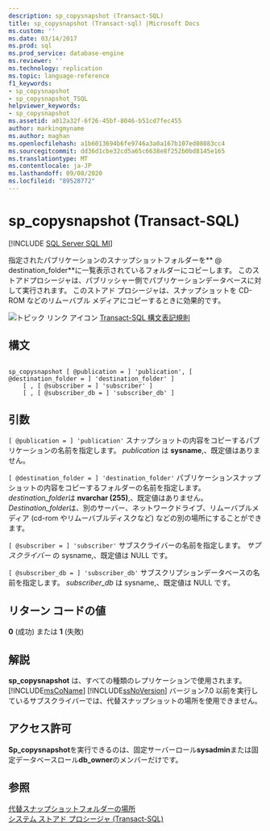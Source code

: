 ```yaml
---
description: sp_copysnapshot (Transact-SQL)
title: sp_copysnapshot (Transact-sql) |Microsoft Docs
ms.custom: ''
ms.date: 03/14/2017
ms.prod: sql
ms.prod_service: database-engine
ms.reviewer: ''
ms.technology: replication
ms.topic: language-reference
f1_keywords:
- sp_copysnapshot
- sp_copysnapshot_TSQL
helpviewer_keywords:
- sp_copysnapshot
ms.assetid: a012a32f-6f26-45bf-8046-b51cd7fec455
author: markingmyname
ms.author: maghan
ms.openlocfilehash: a1b6013694b6fe9746a3a0a167b107ed08083cc4
ms.sourcegitcommit: dd36d1cbe32cd5a65c6638e8f252b0bd8145e165
ms.translationtype: MT
ms.contentlocale: ja-JP
ms.lasthandoff: 09/08/2020
ms.locfileid: "89528772"
---
```

# <a name="sp_copysnapshot-transact-sql"></a>sp_copysnapshot (Transact-SQL)
[!INCLUDE [SQL Server SQL MI](../../includes/applies-to-version/sql-asdbmi.md)]

  指定されたパブリケーションのスナップショットフォルダーを** \@ destination_folder**に一覧表示されているフォルダーにコピーします。 このストアドプロシージャは、パブリッシャー側でパブリケーションデータベースに対して実行されます。 このストアド プロシージャは、スナップショットを CD-ROM などのリムーバブル メディアにコピーするときに効果的です。  
  
 ![トピック リンク アイコン](../../database-engine/configure-windows/media/topic-link.gif "トピック リンク アイコン") [Transact-SQL 構文表記規則](../../t-sql/language-elements/transact-sql-syntax-conventions-transact-sql.md)  
  
## <a name="syntax"></a>構文  
  
```  
  
sp_copysnapshot [ @publication = ] 'publication', [ @destination_folder = ] 'destination_folder' ]  
    [ , [ @subscriber = ] 'subscriber' ]  
    [ , [ @subscriber_db = ] 'subscriber_db' ]  
```  
  
## <a name="arguments"></a>引数  
`[ @publication = ] 'publication'` スナップショットの内容をコピーするパブリケーションの名前を指定します。 *publication* は **sysname**,、既定値はありません。  
  
`[ @destination_folder = ] 'destination_folder'` パブリケーションスナップショットの内容をコピーするフォルダーの名前を指定します。 *destination_folder*は **nvarchar (255)**,、既定値はありません。 *Destination_folder*は、別のサーバー、ネットワークドライブ、リムーバブルメディア (cd-rom やリムーバブルディスクなど) などの別の場所にすることができます。  
  
`[ @subscriber = ] 'subscriber'` サブスクライバーの名前を指定します。 *サブスクライバー* の sysname,、既定値は NULL です。  
  
`[ @subscriber_db = ] 'subscriber_db'` サブスクリプションデータベースの名前を指定します。 *subscriber_db* は sysname,、既定値は NULL です。  
  
## <a name="return-code-values"></a>リターン コードの値  
 **0** (成功) または **1** (失敗)  
  
## <a name="remarks"></a>解説  
 **sp_copysnapshot** は、すべての種類のレプリケーションで使用されます。 [!INCLUDE[msCoName](../../includes/msconame-md.md)] [!INCLUDE[ssNoVersion](../../includes/ssnoversion-md.md)] バージョン7.0 以前を実行しているサブスクライバーでは、代替スナップショットの場所を使用できません。  
  
## <a name="permissions"></a>アクセス許可  
 **Sp_copysnapshot**を実行できるのは、固定サーバーロール**sysadmin**または固定データベースロール**db_owner**のメンバーだけです。  
  
## <a name="see-also"></a>参照  
 [代替スナップショットフォルダーの場所](../../relational-databases/replication/snapshot-options.md)   
 [システム ストアド プロシージャ &#40;Transact-SQL&#41;](../../relational-databases/system-stored-procedures/system-stored-procedures-transact-sql.md)  
  
  
